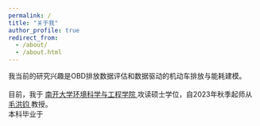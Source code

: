 ```yaml
---
permalink: /
title: "关于我"
author_profile: true
redirect_from: 
  - /about/
  - /about.html
---
```

我当前的研究兴趣是OBD排放数据评估和数据驱动的机动车排放与能耗建模。  
<br/>
目前，我于 <a href=https://env.nankai.edu.cn> 南开大学环境科学与工程学院 </a> 攻读硕士学位，自2023年秋季起师从 <a href=https://env.nankai.edu.cn/2019/0612/c14180a177249/page.htm> 毛洪钧 </a> 教授。
<br/>
本科毕业于
